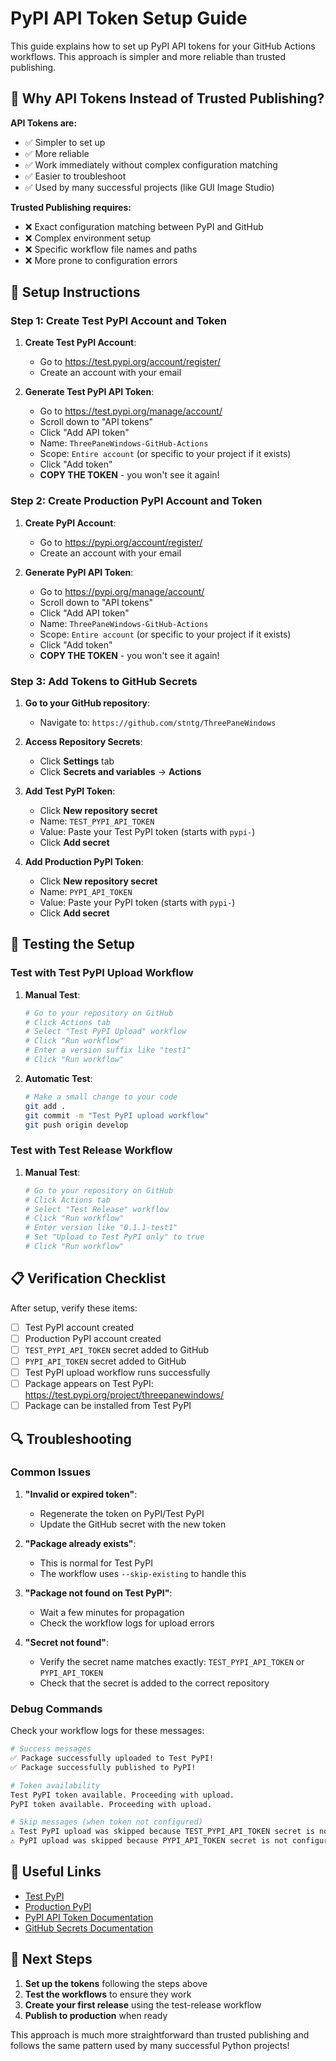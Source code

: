 # PyPI API Token Setup Guide

This guide explains how to set up PyPI API tokens for your GitHub Actions workflows. This approach is simpler and more reliable than trusted publishing.

## 🔧 Why API Tokens Instead of Trusted Publishing?

**API Tokens are:**
- ✅ Simpler to set up
- ✅ More reliable
- ✅ Work immediately without complex configuration matching
- ✅ Easier to troubleshoot
- ✅ Used by many successful projects (like GUI Image Studio)

**Trusted Publishing requires:**
- ❌ Exact configuration matching between PyPI and GitHub
- ❌ Complex environment setup
- ❌ Specific workflow file names and paths
- ❌ More prone to configuration errors

## 🚀 Setup Instructions

### Step 1: Create Test PyPI Account and Token

1. **Create Test PyPI Account**:
   - Go to https://test.pypi.org/account/register/
   - Create an account with your email

2. **Generate Test PyPI API Token**:
   - Go to https://test.pypi.org/manage/account/
   - Scroll down to "API tokens"
   - Click "Add API token"
   - Name: `ThreePaneWindows-GitHub-Actions`
   - Scope: `Entire account` (or specific to your project if it exists)
   - Click "Add token"
   - **COPY THE TOKEN** - you won't see it again!

### Step 2: Create Production PyPI Account and Token

1. **Create PyPI Account**:
   - Go to https://pypi.org/account/register/
   - Create an account with your email

2. **Generate PyPI API Token**:
   - Go to https://pypi.org/manage/account/
   - Scroll down to "API tokens"
   - Click "Add API token"
   - Name: `ThreePaneWindows-GitHub-Actions`
   - Scope: `Entire account` (or specific to your project if it exists)
   - Click "Add token"
   - **COPY THE TOKEN** - you won't see it again!

### Step 3: Add Tokens to GitHub Secrets

1. **Go to your GitHub repository**:
   - Navigate to: `https://github.com/stntg/ThreePaneWindows`

2. **Access Repository Secrets**:
   - Click **Settings** tab
   - Click **Secrets and variables** → **Actions**

3. **Add Test PyPI Token**:
   - Click **New repository secret**
   - Name: `TEST_PYPI_API_TOKEN`
   - Value: Paste your Test PyPI token (starts with `pypi-`)
   - Click **Add secret**

4. **Add Production PyPI Token**:
   - Click **New repository secret**
   - Name: `PYPI_API_TOKEN`
   - Value: Paste your PyPI token (starts with `pypi-`)
   - Click **Add secret**

## 🧪 Testing the Setup

### Test with Test PyPI Upload Workflow

1. **Manual Test**:
   ```bash
   # Go to your repository on GitHub
   # Click Actions tab
   # Select "Test PyPI Upload" workflow
   # Click "Run workflow"
   # Enter a version suffix like "test1"
   # Click "Run workflow"
   ```

2. **Automatic Test**:
   ```bash
   # Make a small change to your code
   git add .
   git commit -m "Test PyPI upload workflow"
   git push origin develop
   ```

### Test with Test Release Workflow

1. **Manual Test**:
   ```bash
   # Go to your repository on GitHub
   # Click Actions tab
   # Select "Test Release" workflow
   # Click "Run workflow"
   # Enter version like "0.1.1-test1"
   # Set "Upload to Test PyPI only" to true
   # Click "Run workflow"
   ```

## 📋 Verification Checklist

After setup, verify these items:

- [ ] Test PyPI account created
- [ ] Production PyPI account created
- [ ] `TEST_PYPI_API_TOKEN` secret added to GitHub
- [ ] `PYPI_API_TOKEN` secret added to GitHub
- [ ] Test PyPI upload workflow runs successfully
- [ ] Package appears on Test PyPI: https://test.pypi.org/project/threepanewindows/
- [ ] Package can be installed from Test PyPI

## 🔍 Troubleshooting

### Common Issues

1. **"Invalid or expired token"**:
   - Regenerate the token on PyPI/Test PyPI
   - Update the GitHub secret with the new token

2. **"Package already exists"**:
   - This is normal for Test PyPI
   - The workflow uses `--skip-existing` to handle this

3. **"Package not found on Test PyPI"**:
   - Wait a few minutes for propagation
   - Check the workflow logs for upload errors

4. **"Secret not found"**:
   - Verify the secret name matches exactly: `TEST_PYPI_API_TOKEN` or `PYPI_API_TOKEN`
   - Check that the secret is added to the correct repository

### Debug Commands

Check your workflow logs for these messages:

```bash
# Success messages
✅ Package successfully uploaded to Test PyPI!
✅ Package successfully published to PyPI!

# Token availability
Test PyPI token available. Proceeding with upload.
PyPI token available. Proceeding with upload.

# Skip messages (when token not configured)
⚠️ Test PyPI upload was skipped because TEST_PYPI_API_TOKEN secret is not configured.
⚠️ PyPI upload was skipped because PYPI_API_TOKEN secret is not configured.
```

## 🔗 Useful Links

- [Test PyPI](https://test.pypi.org/)
- [Production PyPI](https://pypi.org/)
- [PyPI API Token Documentation](https://pypi.org/help/#apitoken)
- [GitHub Secrets Documentation](https://docs.github.com/en/actions/security-guides/encrypted-secrets)

## 🎯 Next Steps

1. **Set up the tokens** following the steps above
2. **Test the workflows** to ensure they work
3. **Create your first release** using the test-release workflow
4. **Publish to production** when ready

This approach is much more straightforward than trusted publishing and follows the same pattern used by many successful Python projects!